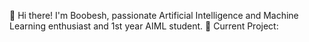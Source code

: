 👋 Hi there! I'm Boobesh, passionate Artificial Intelligence and Machine Learning enthusiast and 1st year AIML student.
🔭 Current Project:
    
     
